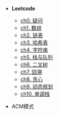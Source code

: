 * **Leetcode**

    * [ch0. 疑问](01DataStructure/ch0)
    * [ch1. 数组](01DataStructure/ch1)
    * [ch2. 链表](01DataStructure/ch2)
    * [ch3. 哈希表](01DataStructure/ch3)
    * [ch4. 字符串](01DataStructure/ch4)
    * [ch5. 栈与队列](01DataStructure/ch5)
    * [ch6. 二叉树](01DataStructure/ch6)
    * [ch7. 回溯](01DataStructure/ch7)
    * [ch8. 贪心](01DataStructure/ch8)
    * [ch9. 动态规划](01DataStructure/ch9)
    * [ch10. 单调栈](01DataStructure/ch10)

* ACM模式

    
